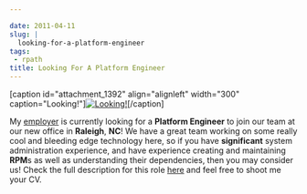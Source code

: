 ```yaml
---

date: 2011-04-11
slug: |
  looking-for-a-platform-engineer
tags:
 - rpath
title: Looking For A Platform Engineer
---
```


\[caption id="attachment_1392" align="alignleft" width="300"
caption="Looking!"\][![Looking!](http://www.ogmaciel.com/wp-content/uploads/2011/04/4240983430_3dbdab9833-300x279.jpg)](http://www.ogmaciel.com/wp-content/uploads/2011/04/4240983430_3dbdab9833.jpg)\[/caption\]

My [employer](http://www.rpath.com) is currently looking for a
**Platform Engineer** to join our team at our new office in **Raleigh**,
**NC**! We have a great team working on some really cool and bleeding
edge technology here, so if you have **significant** system
administration experience, and have experience creating and maintaining
**RPM**s as well as understanding their dependencies, then you may
consider us! Check the full description for this
role [here](http://www.rpath.com/corp/careers/944-lead-platform-engineer)
and feel free to shoot me your CV.
